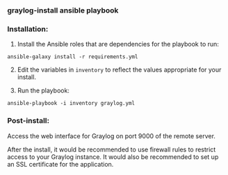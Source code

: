 ### graylog-install ansible playbook

### Installation:

1. Install the Ansible roles that are dependencies for the playbook to run:

`ansible-galaxy install -r requirements.yml`


2. Edit the variables in `inventory` to reflect the values appropriate for your install.


3. Run the playbook:

`ansible-playbook -i inventory graylog.yml`



### Post-install:

Access the web interface for Graylog on port 9000 of the remote server.

After the install, it would be recommended to use firewall rules to restrict access to your Graylog instance. It would also be recommended to set up an SSL certificate for the application.
